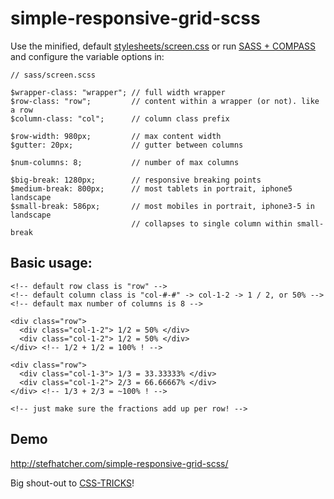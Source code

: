 simple-responsive-grid-scss
===========================

Use the minified, default [stylesheets/screen.css](https://raw.github.com/stefhatcher/simple-responsive-grid-scss/master/stylesheets/screen.css) or run [SASS + COMPASS](http://thesassway.com/beginner/getting-started-with-sass-and-compass) and configure the variable options in:
```shell
// sass/screen.scss

$wrapper-class: "wrapper"; // full width wrapper
$row-class: "row";         // content within a wrapper (or not). like a row
$column-class: "col";      // column class prefix

$row-width: 980px;         // max content width
$gutter: 20px;             // gutter between columns

$num-columns: 8;           // number of max columns 

$big-break: 1280px;        // responsive breaking points
$medium-break: 800px;      // most tablets in portrait, iphone5 landscape
$small-break: 586px;       // most mobiles in portrait, iphone3-5 in landscape
                           // collapses to single column within small-break
```


## Basic usage:
```shell
<!-- default row class is "row" -->
<!-- default column class is "col-#-#" -> col-1-2 -> 1 / 2, or 50% -->
<!-- default max number of columns is 8 -->

<div class="row">
  <div class="col-1-2"> 1/2 = 50% </div>
  <div class="col-1-2"> 1/2 = 50% </div>
</div> <!-- 1/2 + 1/2 = 100% ! -->

<div class="row">
  <div class="col-1-3"> 1/3 = 33.33333% </div>
  <div class="col-1-2"> 2/3 = 66.66667% </div>
</div> <!-- 1/3 + 2/3 = ~100% ! -->

<!-- just make sure the fractions add up per row! -->
```

## Demo
http://stefhatcher.com/simple-responsive-grid-scss/

Big shout-out to [CSS-TRICKS](http://css-tricks.com/dont-overthink-it-grids/)!
